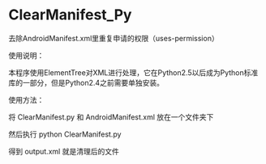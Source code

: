 # ClearManifest_Py
去除AndroidManifest.xml里重复申请的权限（uses-permission）

使用说明：

本程序使用ElementTree对XML进行处理，它在Python2.5以后成为Python标准库的一部分，但是Python2.4之前需要单独安装。

使用方法：

将 ClearManifest.py 和 AndroidManifest.xml 放在一个文件夹下

然后执行 python ClearManifest.py

得到 output.xml 就是清理后的文件

